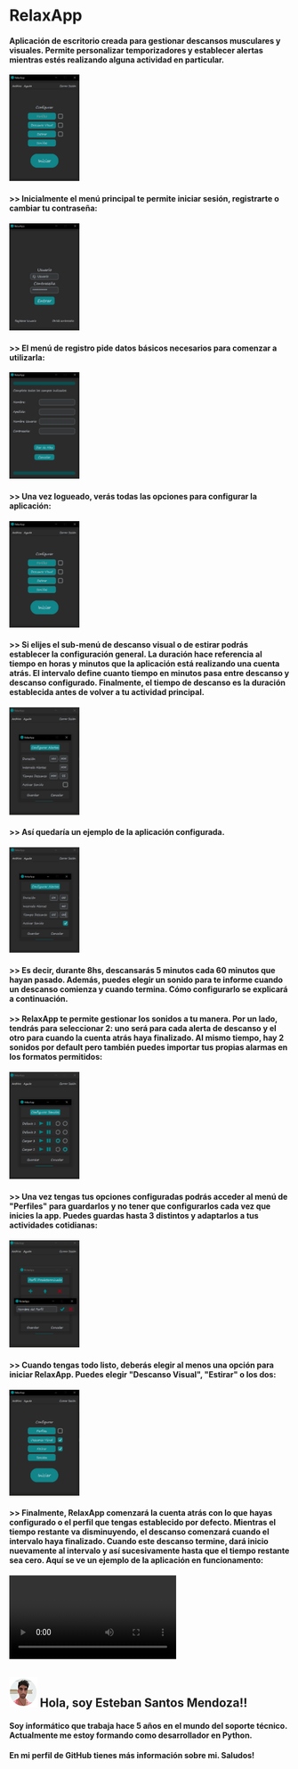 # RelaxApp

#### Aplicación de escritorio creada para gestionar descansos musculares y visuales. Permite personalizar temporizadores y establecer alertas mientras estés realizando alguna actividad en particular.

<img src="./Imagenes/3.PNG" width=25% height=25%>

#### >> Inicialmente el menú principal te permite iniciar sesión, registrarte o cambiar tu contraseña:

<img src="./Imagenes/1.PNG" width=25% height=25%>

#### >> El menú de registro pide datos básicos necesarios para comenzar a utilizarla: 

<img src="./Imagenes/2.PNG" width=25% height=25%>

#### >> Una vez logueado, verás todas las opciones para configurar la aplicación:

<img src="./Imagenes/3.PNG" width=25% height=25%> 

#### >> Si elijes el sub-menú de descanso visual o de estirar podrás establecer la configuración general. La duración hace referencia al tiempo en horas y minutos que la aplicación está realizando una cuenta atrás. El intervalo define cuanto tiempo en minutos pasa entre descanso y descanso configurado. Finalmente, el tiempo de descanso es la duración establecida antes de volver a tu actividad principal.
<img src="./Imagenes/4.PNG" width=25% height=25%>

#### >> Así quedaría un ejemplo de la aplicación configurada. 
<img src="./Imagenes/5.PNG" width=25% height=25%>

#### >> Es decir, durante 8hs, descansarás 5 minutos cada 60 minutos que hayan pasado. Además, puedes elegir un sonido para te informe cuando un descanso comienza y cuando termina. Cómo configurarlo se explicará a continuación.

#### >> RelaxApp te permite gestionar los sonidos a tu manera. Por un lado, tendrás para seleccionar 2: uno será para cada alerta de descanso y el otro para cuando la cuenta atrás haya finalizado. Al mismo tiempo, hay 2 sonidos por default pero también puedes importar tus propias alarmas en los formatos permitidos:
<img src="./Imagenes/6.PNG" width=25% height=25%>

#### >> Una vez tengas tus opciones configuradas podrás acceder al menú de "Perfiles" para guardarlos y no tener que configurarlos cada vez que inicies la app. Puedes guardas hasta 3 distintos y adaptarlos a tus actividades cotidianas:
<img src="./Imagenes/7.PNG" width=25% height=25%>

#### >> Cuando tengas todo listo, deberás elegir al menos una opción para iniciar RelaxApp. Puedes elegir "Descanso Visual", "Estirar" o los dos:
<img src="./Imagenes/8.PNG" width=25% height=25%>

#### >> Finalmente, RelaxApp comenzará la cuenta atrás con lo que hayas configurado o el perfil que tengas establecido por defecto. Mientras el tiempo restante va disminuyendo, el descanso comenzará cuando el intervalo haya finalizado. Cuando este descanso termine, dará inicio nuevamente al intervalo y así sucesivamente hasta que el tiempo restante sea cero. Aquí se ve un ejemplo de la aplicación en funcionamento:
![Video ilustrativo de la aplicación.](./Videos/1.mp4)

## ![Imágen perfil.](https://raw.githubusercontent.com/L3chuS/L3chus/main/Perfil_Emoji.png) Hola, soy Esteban Santos Mendoza!!  

#### Soy informático que trabaja hace 5 años en el mundo del soporte técnico. Actualmente me estoy formando como desarrollador en Python.
#### En mi perfil de GitHub tienes más información sobre mi. Saludos!






